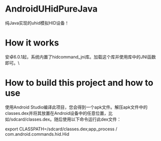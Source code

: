 # AndroidUHidPureJava
纯Java实现的uhid模拟HID设备！

# How it works
安卓6.0.1起，系统内置了hidcommand_jni库。加载这个库并使用库中的JNI函数即可。\

# How to build this project and how to use
使用Android Studio编译此项目，您会得到一个apk文件。解压apk文件中的classes.dex并将其放置在Android设备中的任意位置，比如/sdcard/classes.dex。随后使用以下命令运行此dex文件：

export CLASSPATH=/sdcard/classes.dex;app_process / com.android.commands.hid.Hid
